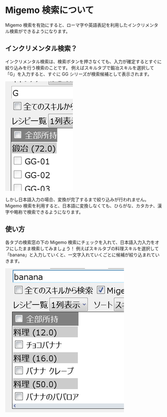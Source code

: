 # Migemo 検索について

Migemo 検索を有効にすると、ローマ字や英語表記を利用したインクリメンタル検索ができるようになります。

## インクリメンタル検索？
インクリメンタル検索は、検索ボタンを押さなくても、入力が確定するとすぐに絞り込みを行う検索のことです。
例えばスキルタブで鍛冶スキルを選択して「G」を入力すると、すぐに GG シリーズが検索候補として表示されます。

![インクリメンタル検索](img/incremental.png)

しかし日本語入力の場合、変換が完了するまで絞り込みが行われません。
Migemo 検索を利用すると、日本語に変換しなくても、ひらがな、カタカナ、漢字や略称で検索できるようになります。

## 使い方

各タブの検索窓の下の Migemo 検索にチェックを入れて、日本語入力入力をオフにしたまま検索してみましょう！
例えばスキルタブの料理スキルを選択して「banana」と入力していくと、一文字入れていくごとに候補が絞り込まれていきます。

![インクリメンタル検索](img/migemo-banana.png)
